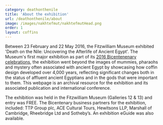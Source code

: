 ```yaml
---
category: deathonthenile
title: 'About the exhibition'
url: /deathonthenile/about
image: /images/nakhtefmut/nakhtefmutHead.png
order: 1
layout: coffins
---
```


Between 23 February and 22 May 2016, the Fitzwilliam Museum exhibited 'Death on the Nile: Uncovering the Afterlife of Ancient Egypt'. The Museum's first major exhibition as part of its [2016 Bicentenenary celebrations](https://beta.fitz.ms/news/2016-the-fitzwilliam-museum-bicentenary), the exhibition went beyond the images of mummies, pharaohs and mystery often associated with ancient Egypt by showcasing how coffin design developed over 4,000 years, reflecting significant changes both in the status of affluent ancient Egyptians and in the gods that were important to them. This webpage is an archival resource for the exhibition and its associated publication and international conference.

The exhibition was held in the Fitzwilliam Museum (Galleries 12 & 13) and entry was FREE. The Bicentenary business partners for the exhibition, included: TTP Group plc, ACE Cultural Tours, Hewitsons LLP, Marshall of Cambridge, Rheebridge Ltd and Sotheby’s. An exhibition eGuide was also available.




